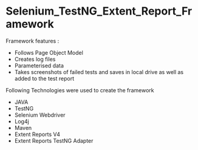# Selenium_TestNG_Extent_Report_Framework


Framework features :
* Follows Page Object  Model
* Creates log files
* Parameterised data
* Takes screenshots of failed tests and saves in local drive as well as added to the test report


Following Technologies were used to create the framework
* JAVA
* TestNG
* Selenium Webdriver
* Log4j
* Maven
* Extent Reports V4
* Extent Reports TestNG Adapter
